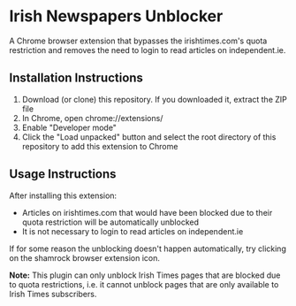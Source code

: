 # Irish Newspapers Unblocker
A Chrome browser extension that bypasses the irishtimes.com's quota restriction and removes the need to login to read 
articles on independent.ie.

## Installation Instructions
1. Download (or clone) this repository. If you downloaded it, extract the ZIP file
2. In Chrome, open chrome://extensions/
3. Enable "Developer mode"
4. Click the "Load unpacked" button and select the root directory of this repository to add this extension to Chrome

## Usage Instructions
After installing this extension:

- Articles on irishtimes.com that would have been blocked due to their quota restriction will be automatically unblocked
- It is not necessary to login to read articles on independent.ie 

If for some reason the unblocking doesn't happen automatically, try clicking on the shamrock browser extension icon.

**Note:**
This plugin can only unblock Irish Times pages that are blocked due to quota restrictions, i.e. it cannot unblock pages 
that are only available to Irish Times subscribers.
